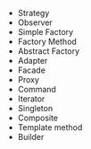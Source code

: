 - Strategy
- Observer
- Simple Factory
- Factory Method
- Abstract Factory
- Adapter
- Facade
- Proxy
- Command
- Iterator
- Singleton
- Composite
- Template method
- Builder